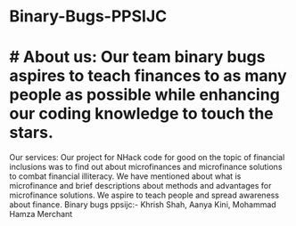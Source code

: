 # Binary-Bugs-PPSIJC

# # About us: Our team binary bugs aspires to teach finances to as many people as possible while enhancing our coding knowledge to touch the stars.
Our services: Our project for NHack code for good on the topic of financial inclusions was to find out about microfinances and microfinance solutions to combat financial illiteracy. We have mentioned about what is microfinance and brief descriptions about methods and advantages for microfinance solutions. We aspire to teach people and spread awareness about finance. 
Binary bugs ppsijc:- Khrish Shah, Aanya Kini, Mohammad Hamza Merchant
